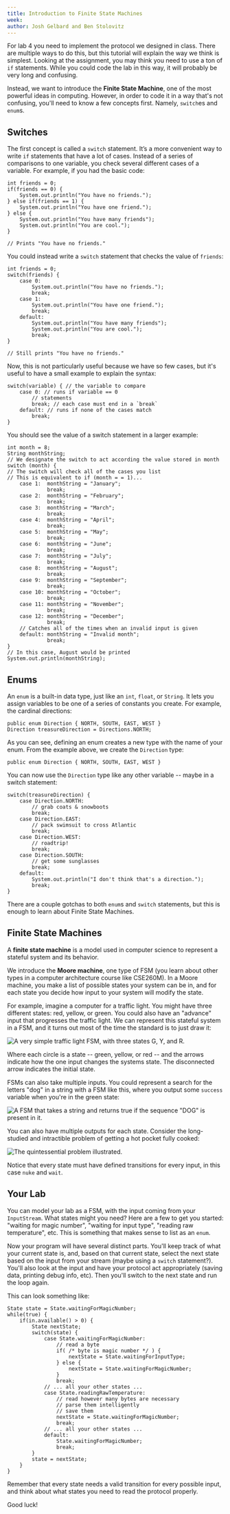```yaml
---
title: Introduction to Finite State Machines
week:
author: Josh Gelbard and Ben Stolovitz
---
```


For lab 4 you need to implement the protocol we designed in class. There are multiple ways to do this, but this tutorial will explain the way we think is simplest. Looking at the assignment, you may think you need to use a ton of `if` statements. While you could code the lab in this way, it will probably be very long and confusing.

Instead, we want to introduce the **Finite State Machine**, one of the most powerful ideas in computing. However, in order to code it in a way that's not confusing, you'll need to know a few concepts first. Namely, `switch`es and `enum`s.

## Switches

The first concept is called a `switch` statement. It’s  a more convenient way to write `if` statements that have a lot of cases. Instead of a series of comparisons to one variable, you check several different cases of a variable. For example, if you had the basic code:

	int friends = 0;
	if(friends == 0) {
		System.out.println("You have no friends.");
	} else if(friends == 1) {
		System.out.println("You have one friend.");
	} else {
		System.out.println("You have many friends");
		System.out.println("You are cool.");
	}
	
	// Prints "You have no friends."

You could instead write a `switch` statement that checks the value of `friends`:

	int friends = 0;
	switch(friends) {
		case 0:
			System.out.println("You have no friends.");
			break;
		case 1:
			System.out.println("You have one friend.");
			break;
		default:
			System.out.println("You have many friends");
			System.out.println("You are cool.");
			break;
	}

	// Still prints "You have no friends."
	
Now, this is not particularly useful because we have so few cases, but it's useful to have a small example to explain the syntax:

	switch(variable) { // the variable to compare
		case 0: // runs if variable == 0
			// statements
			break; // each case must end in a `break`
		default: // runs if none of the cases match
			break;
	}

You should see the value of a switch statement in a larger example:

	int month = 8;
	String monthString;
	// We designate the switch to act according the value stored in month
	switch (month) {
	// The switch will check all of the cases you list
	// This is equivalent to if (month = = 1)...
	    case 1:  monthString = "January";
	             break;
	    case 2:  monthString = "February";
	             break;
	    case 3:  monthString = "March";
	             break;
	    case 4:  monthString = "April";
	             break;
	    case 5:  monthString = "May";
	             break;
	    case 6:  monthString = "June";
	             break;
	    case 7:  monthString = "July";
	             break;
	    case 8:  monthString = "August";
	             break;
	    case 9:  monthString = "September";
	             break;
	    case 10: monthString = "October";
	             break;
	    case 11: monthString = "November";
	             break;
	    case 12: monthString = "December";
	             break;
	    // Catches all of the times when an invalid input is given
	    default: monthString = "Invalid month";
	             break;
	}
	// In this case, August would be printed
	System.out.println(monthString);

## Enums

An `enum` is a built-in data type, just like an `int`, `float`, or `String`. It lets you assign variables to be one of a series of constants you create. For example, the cardinal directions:

	public enum Direction { NORTH, SOUTH, EAST, WEST }
	Direction treasureDirection = Directions.NORTH;

As you can see, defining an enum creates a new type with the name of your enum. From the example above, we create the `Direction` type:

	public enum Direction { NORTH, SOUTH, EAST, WEST }

You can now use the `Direction` type like any other variable -- maybe in a switch statement:

	switch(treasureDirection) {
		case Direction.NORTH:
			// grab coats & snowboots
			break;
		case Direction.EAST:
			// pack swimsuit to cross Atlantic
			break;
		case Direction.WEST:
			// roadtrip!
			break;
		case Direction.SOUTH:
			// get some sunglasses
			break;
		default:
			System.out.println("I don't think that's a direction.");
			break;
	}

There are a couple gotchas to both `enum`s and `switch` statements, but this is enough to learn about Finite State Machines.

## Finite State Machines

A **finite state machine** is a model used in computer science to represent a stateful system and its behavior.

We introduce the **Moore machine**, one type of FSM (you learn about other types in a computer architecture course like CSE260M). In a Moore machine, you make a list of possible states your system can be in, and for each state you decide how input to your system will modify the state.

For example, imagine a computer for a traffic light. You might have three different states: red, yellow, or green. You could also have an "advance" input that progresses the traffic light. We can represent this stateful system in a FSM, and it turns out most of the time the standard is to just draw it:

![A very simple traffic light FSM, with three states G, Y, and R.](http://i.imgur.com/UC113L8.jpg)

Where each circle is a state -- green, yellow, or red -- and the arrows indicate how the one input changes the systems state. The disconnected arrow indicates the initial state.

FSMs can also take multiple inputs. You could represent a search for the letters "dog" in a string with a FSM like this, where you output some `success` variable when you're in the green state:

![A FSM that takes a string and returns true if the sequence "DOG" is present in it.](http://i.imgur.com/M90rfHi.jpg)

You can also have multiple outputs for each state. Consider the long-studied and intractible problem of getting a hot pocket fully cooked:

![The quintessential problem illustrated.](http://i.imgur.com/VN8cJZ0.jpg)

Notice that every state must have defined transitions for every input, in this case `nuke` and `wait`.

## Your Lab

You can model your lab as a FSM, with the input coming from your `InputStream`. What states might you need? Here are a few to get you started: "waiting for magic number", "waiting for input type", "reading raw temperature", etc. This is something that makes sense to list as an `enum`.

Now your program will have several distinct parts. You'll keep track of what your current state is, and, based on that current state, select the next state based on the input from your stream (maybe using a `switch` statement?). You'll also look at the input and have your protocol act appropriately (saving data, printing debug info, etc). Then you'll switch to the next state and run the loop again.

This can look something like:

	State state = State.waitingForMagicNumber;
	while(true) {
		if(in.available() > 0) {
			State nextState;
			switch(state) {
				case State.waitingForMagicNumber:
					// read a byte
					if( /* byte is magic number */ ) {
						nextState = State.waitingForInputType;
					} else {
						nextState = State.waitingForMagicNumber;
					}
					break;
				// ... all your other states ...
				case State.readingRawTemperature:
					// read however many bytes are necessary
					// parse them intelligently
					// save them
					nextState = State.waitingForMagicNumber;
					break;
				// ... all your other states ...
				default:
					State.waitingForMagicNumber;
					break;
			}
            state = nextState;
		}
	}
	
Remember that every state needs a valid transition for every possible input, and think about what states you need to read the protocol properly.

Good luck!